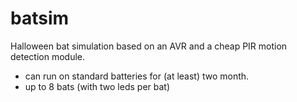 # batsim

Halloween bat simulation based on an AVR and a cheap PIR motion detection module.

* can run on standard batteries for (at least) two month.
* up to 8 bats (with two leds per bat)

